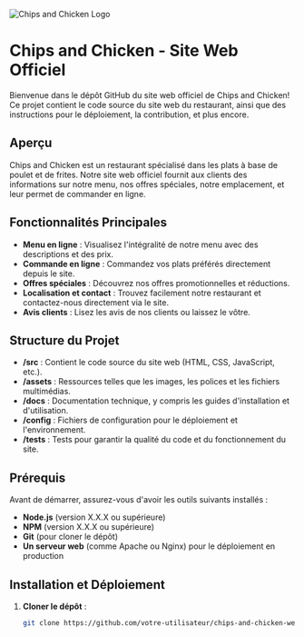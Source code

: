![Chips and Chicken Logo](./assets/images/Logo_Chips_and_Chicken.png)

# Chips and Chicken - Site Web Officiel

Bienvenue dans le dépôt GitHub du site web officiel de Chips and Chicken! Ce projet contient le code source du site web du restaurant, ainsi que des instructions pour le déploiement, la contribution, et plus encore.

## Aperçu

Chips and Chicken est un restaurant spécialisé dans les plats à base de poulet et de frites. Notre site web officiel fournit aux clients des informations sur notre menu, nos offres spéciales, notre emplacement, et leur permet de commander en ligne.

## Fonctionnalités Principales

- **Menu en ligne** : Visualisez l'intégralité de notre menu avec des descriptions et des prix.
- **Commande en ligne** : Commandez vos plats préférés directement depuis le site.
- **Offres spéciales** : Découvrez nos offres promotionnelles et réductions.
- **Localisation et contact** : Trouvez facilement notre restaurant et contactez-nous directement via le site.
- **Avis clients** : Lisez les avis de nos clients ou laissez le vôtre.

## Structure du Projet

- **/src** : Contient le code source du site web (HTML, CSS, JavaScript, etc.).
- **/assets** : Ressources telles que les images, les polices et les fichiers multimédias.
- **/docs** : Documentation technique, y compris les guides d'installation et d'utilisation.
- **/config** : Fichiers de configuration pour le déploiement et l'environnement.
- **/tests** : Tests pour garantir la qualité du code et du fonctionnement du site.

## Prérequis

Avant de démarrer, assurez-vous d'avoir les outils suivants installés :

- **Node.js** (version X.X.X ou supérieure)
- **NPM** (version X.X.X ou supérieure)
- **Git** (pour cloner le dépôt)
- **Un serveur web** (comme Apache ou Nginx) pour le déploiement en production

## Installation et Déploiement

1. **Cloner le dépôt** :
   ```bash
   git clone https://github.com/votre-utilisateur/chips-and-chicken-website.git

